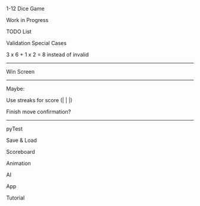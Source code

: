 1-12 Dice Game

Work in Progress


TODO List


Validation Special Cases

3 x 6 + 1 x 2 = 8 instead of invalid

___

Win Screen

___

Maybe:

Use streaks for score (| | |)

Finish move confirmation?

___

pyTest

Save & Load

Scoreboard

Animation

AI

App

Tutorial